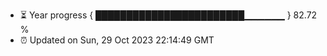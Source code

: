 - ⏳ Year progress { ████████████████████████▁▁▁▁▁▁ } 82.72 %
- ⏰ Updated on Sun, 29 Oct 2023 22:14:49 GMT

